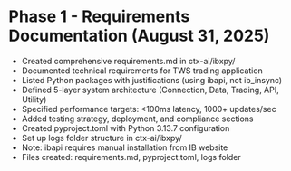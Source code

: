 # Phase 1 - Requirements Documentation (August 31, 2025)

- Created comprehensive requirements.md in ctx-ai/ibxpy/
- Documented technical requirements for TWS trading application
- Listed Python packages with justifications (using ibapi, not ib_insync)
- Defined 5-layer system architecture (Connection, Data, Trading, API, Utility)
- Specified performance targets: <100ms latency, 1000+ updates/sec
- Added testing strategy, deployment, and compliance sections
- Created pyproject.toml with Python 3.13.7 configuration
- Set up logs folder structure in ctx-ai/ibxpy/
- Note: ibapi requires manual installation from IB website
- Files created: requirements.md, pyproject.toml, logs folder
